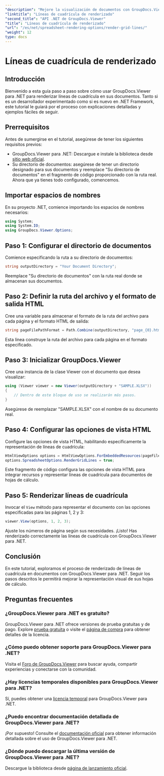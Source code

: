 ```yaml
---
"description": "Mejore la visualización de documentos con GroupDocs.Viewer para .NET. Represente líneas de cuadrícula sin esfuerzo. ¡Pruebe la versión gratuita ahora!"
"linktitle": "Líneas de cuadrícula de renderizado"
"second_title": "API .NET de GroupDocs.Viewer"
"title": "Líneas de cuadrícula de renderizado"
"url": "/es/net/spreadsheet-rendering-options/render-grid-lines/"
"weight": 12
type: docs
---
```

# Líneas de cuadrícula de renderizado

## Introducción
Bienvenido a esta guía paso a paso sobre cómo usar GroupDocs.Viewer para .NET para renderizar líneas de cuadrícula en sus documentos. Tanto si es un desarrollador experimentado como si es nuevo en .NET Framework, este tutorial le guiará por el proceso con explicaciones detalladas y ejemplos fáciles de seguir.
## Prerrequisitos
Antes de sumergirse en el tutorial, asegúrese de tener los siguientes requisitos previos:
- GroupDocs.Viewer para .NET: Descargue e instale la biblioteca desde [sitio web oficial](https://releases.groupdocs.com/viewer/net/).
- Su directorio de documentos: asegúrese de tener un directorio designado para sus documentos y reemplace "Su directorio de documentos" en el fragmento de código proporcionado con la ruta real.
Ahora que ya tienes todo configurado, comencemos.
## Importar espacios de nombres
En su proyecto .NET, comience importando los espacios de nombres necesarios:
```csharp
using System;
using System.IO;
using GroupDocs.Viewer.Options;
```
## Paso 1: Configurar el directorio de documentos
Comience especificando la ruta a su directorio de documentos:
```csharp
string outputDirectory = "Your Document Directory";
```
Reemplace "Su directorio de documentos" con la ruta real donde se almacenan sus documentos.
## Paso 2: Definir la ruta del archivo y el formato de salida HTML
Cree una variable para almacenar el formato de la ruta del archivo para cada página y el formato HTML de salida:
```csharp
string pageFilePathFormat = Path.Combine(outputDirectory, "page_{0}.html");
```
Esta línea construye la ruta del archivo para cada página en el formato especificado.
## Paso 3: Inicializar GroupDocs.Viewer
Cree una instancia de la clase Viewer con el documento que desea visualizar:
```csharp
using (Viewer viewer = new Viewer(outputDirectory + "SAMPLE.XLSX"))
{
    // Dentro de este bloque de uso se realizarán más pasos.
}
```
Asegúrese de reemplazar "SAMPLE.XLSX" con el nombre de su documento real.
## Paso 4: Configurar las opciones de vista HTML
Configure las opciones de vista HTML, habilitando específicamente la representación de líneas de cuadrícula:
```csharp
HtmlViewOptions options = HtmlViewOptions.ForEmbeddedResources(pageFilePathFormat);
options.SpreadsheetOptions.RenderGridLines = true;
```
Este fragmento de código configura las opciones de vista HTML para integrar recursos y representar líneas de cuadrícula para documentos de hojas de cálculo.
## Paso 5: Renderizar líneas de cuadrícula
Invocar el `View` método para representar el documento con las opciones especificadas para las páginas 1, 2 y 3:
```csharp
viewer.View(options, 1, 2, 3);
```
Ajuste los números de página según sus necesidades.
¡Listo! Has renderizado correctamente las líneas de cuadrícula con GroupDocs.Viewer para .NET.
## Conclusión
En este tutorial, exploramos el proceso de renderizado de líneas de cuadrícula en documentos con GroupDocs.Viewer para .NET. Seguir los pasos descritos le permitirá mejorar la representación visual de sus hojas de cálculo.
## Preguntas frecuentes
### ¿GroupDocs.Viewer para .NET es gratuito?
GroupDocs.Viewer para .NET ofrece versiones de prueba gratuitas y de pago. Explore [prueba gratuita](https://releases.groupdocs.com/) o visite el [página de compra](https://purchase.groupdocs.com/buy) para obtener detalles de la licencia.
### ¿Cómo puedo obtener soporte para GroupDocs.Viewer para .NET?
Visita el [Foro de GroupDocs.Viewer](https://forum.groupdocs.com/c/viewer/9) para buscar ayuda, compartir experiencias y conectarse con la comunidad.
### ¿Hay licencias temporales disponibles para GroupDocs.Viewer para .NET?
Sí, puedes obtener una [licencia temporal](https://purchase.groupdocs.com/temporary-license/) para GroupDocs.Viewer para .NET.
### ¿Puedo encontrar documentación detallada de GroupDocs.Viewer para .NET?
¡Por supuesto! Consulte el [documentación oficial](https://tutorials.groupdocs.com/viewer/net/) para obtener información detallada sobre el uso de GroupDocs.Viewer para .NET.
### ¿Dónde puedo descargar la última versión de GroupDocs.Viewer para .NET?
Descargue la biblioteca desde [página de lanzamiento oficial](https://releases.groupdocs.com/viewer/net/).